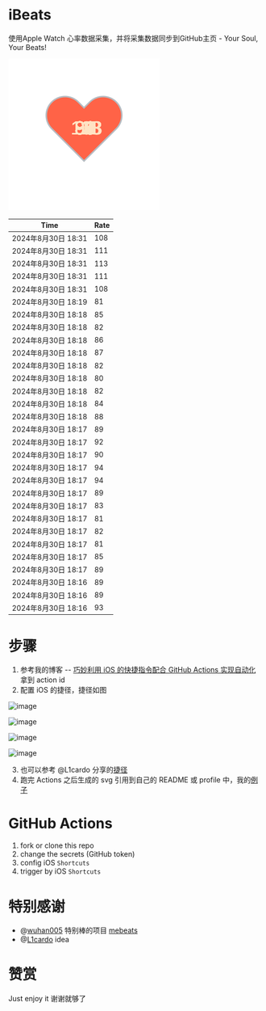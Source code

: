 # iBeats
使用Apple Watch 心率数据采集，并将采集数据同步到GitHub主页 - Your Soul, Your Beats!

![](./files/heart.svg)

<!--START_SECTION:my_heart_rate-->
| Time | Rate | 
 | ---- | ---- | 
| 2024年8月30日 18:31 | 108 |
| 2024年8月30日 18:31 | 111 |
| 2024年8月30日 18:31 | 113 |
| 2024年8月30日 18:31 | 111 |
| 2024年8月30日 18:31 | 108 |
| 2024年8月30日 18:19 | 81 |
| 2024年8月30日 18:18 | 85 |
| 2024年8月30日 18:18 | 82 |
| 2024年8月30日 18:18 | 86 |
| 2024年8月30日 18:18 | 87 |
| 2024年8月30日 18:18 | 82 |
| 2024年8月30日 18:18 | 80 |
| 2024年8月30日 18:18 | 82 |
| 2024年8月30日 18:18 | 84 |
| 2024年8月30日 18:18 | 88 |
| 2024年8月30日 18:17 | 89 |
| 2024年8月30日 18:17 | 92 |
| 2024年8月30日 18:17 | 90 |
| 2024年8月30日 18:17 | 94 |
| 2024年8月30日 18:17 | 94 |
| 2024年8月30日 18:17 | 89 |
| 2024年8月30日 18:17 | 83 |
| 2024年8月30日 18:17 | 81 |
| 2024年8月30日 18:17 | 82 |
| 2024年8月30日 18:17 | 81 |
| 2024年8月30日 18:17 | 85 |
| 2024年8月30日 18:17 | 89 |
| 2024年8月30日 18:16 | 89 |
| 2024年8月30日 18:16 | 89 |
| 2024年8月30日 18:16 | 93 |

<!--END_SECTION:my_heart_rate-->

# 步骤
1. 参考我的博客 -- [巧妙利用 iOS 的快捷指令配合 GitHub Actions 实现自动化](https://github.com/yihong0618/gitblog/issues/198) 拿到 action id
2. 配置 iOS 的捷径，捷径如图

![image](https://user-images.githubusercontent.com/15976103/122154218-0db0b480-ce97-11eb-93bb-5aec07c558dc.png)

![image](https://user-images.githubusercontent.com/15976103/122154236-186b4980-ce97-11eb-8e4b-70551a0391ae.png)

![image](https://user-images.githubusercontent.com/15976103/122154268-2d47dd00-ce97-11eb-902e-3acf292265a9.png)

![image](https://user-images.githubusercontent.com/15976103/122174055-fa144680-ceb4-11eb-9be2-3eb83cd516f7.png)

3. 也可以参考 @L1cardo 分享的[捷径](https://www.icloud.com/shortcuts/6ab6047b459c41ad822ad6b94b1c03d4)
4. 跑完 Actions 之后生成的 svg 引用到自己的 README 或 profile 中，我的[例子](https://github.com/yihong0618) 

# GitHub Actions

1. fork or clone this repo
2. change the secrets (GitHub token)
3. config iOS `Shortcuts` 
4. trigger by iOS `Shortcuts`

# 特别感谢
- @[wuhan005](https://github.com/wuhan005) 特别棒的项目 [mebeats](https://github.com/wuhan005/mebeats)
- @[L1cardo](https://github.com/L1cardo) idea

# 赞赏
Just enjoy it
谢谢就够了
